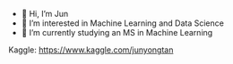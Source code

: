 - 👋 Hi, I’m Jun
- 👀 I’m interested in Machine Learning and Data Science
- 🌱 I’m currently studying an MS in Machine Learning

<!---
jytan17/jytan17 is a ✨ special ✨ repository because its `README.md` (this file) appears on your GitHub profile.
You can click the Preview link to take a look at your changes.
--->
Kaggle: https://www.kaggle.com/junyongtan
